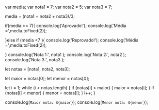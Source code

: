 var media;
var nota1 = 7;
var nota2 = 5;
var nota3 = 7;

media = (nota1 + nota2 + nota3)/3;

if(media >= 7){
    console.log('Aprovado!');
    console.log('Média =',media.toFixed(2));
    
}else if (media <7 ){
    console.log('Reprovado!');
    console.log('Média =',media.toFixed(2));
   
}
console.log('Nota 1:', nota1 );
console.log('Nota 2:', nota2 );
console.log('Nota 3:', nota3 );

let notas = [nota1, nota2, nota3];


let maior = notas[0];
let menor = notas[0];

let i = 1;
while (i < notas.length) {
    if (notas[i] > maior) {
        maior = notas[i];
    }
    if (notas[i] < menor) {
        menor = notas[i];
    }
    i++;
}


console.log(`Maior nota: ${maior}`);
console.log(`Menor nota: ${menor}`);


